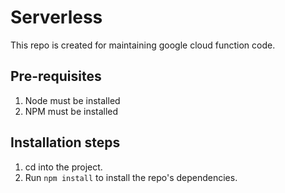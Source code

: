 # Serverless

This repo is created for maintaining google cloud function code.

## Pre-requisites
1. Node must be installed
2. NPM must be installed

## Installation steps
1. cd into the project.
2. Run `npm install` to install the repo's dependencies.